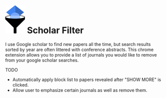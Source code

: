 # ![scholarFilter](images/logo.png) Scholar Filter
I use Google scholar to find new papers all the time, but search results sorted by year are often littered with conference abstracts.
This chrome extension allows you to provide a list of journals you would like to remove from your google scholar searches.

TODO
- Automatically apply block list to papers revealed after "SHOW MORE" is clicked.
- Allow user to emphasize certain journals as well as remove them.
